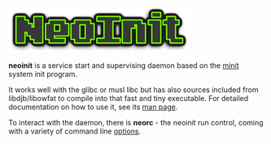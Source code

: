 ![neoinit](neoinit.png)

__neoinit__ is a service start and supervising daemon based on the
[minit](http://www.fefe.de/minit/) system init program.

It works well with the glibc or musl libc but has also sources included from libdjb/libowfat to
compile into that fast and tiny executable.
For detailed documentation on how to use it, see its [man page](man/neoinit.txt).

To interact with the daemon, there is __neorc__ - the neoinit run control, coming with a variety of
command line [options](man/neorc.txt).
